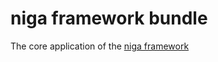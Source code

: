 # niga framework bundle

The core application of the [niga framework](https://github.com/niga/niga)
